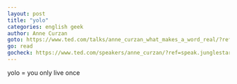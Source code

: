 ```yaml
---
layout: post
title: "yolo"
categories: english geek
author: Anne Curzan
goto: https://www.ted.com/talks/anne_curzan_what_makes_a_word_real/?ref=speak.junglestar.org
go: read
gocheck: https://www.ted.com/speakers/anne_curzan/?ref=speak.junglestar.org
---
```


yolo = you only live once
